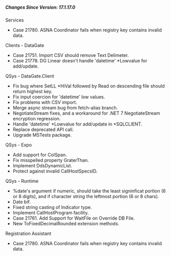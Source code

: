 <h5 id="SinceVersion">Changes Since Version: 17.1.17.0</h5>

<span class="changeNoteHeading">Services</span>
<ul>
    <li>Case 21780. ASNA Coordinator fails when registry key contains invalid data.</li>
</ul>

<span class="changeNoteHeading">Clients - DataGate</span>
<ul>
    <li>Case 21751. Import CSV should remove Text Delimeter.</li>
    <li>Case 21778. DG Linear doesn't handle 'datetime' *Lowvalue for add/update.</li>
</ul>

<span class="changeNoteHeading">QSys - DataGate.Client</span>
<ul>
    <li>Fix bug where SetLL *HiVal followed by Read on descending file should return highest key.</li>
    <li>Fix input coercion for &#39;datetime&#39; low values.</li>
    <li>Fix problems with CSV import.</li>
    <li>Merge async stream bug from fetch-alias branch.</li>
    <li>NegotiateStream fixes, and a workaround for .NET 7 NegotiateStream encryption regression.</li>
    <li>Handle &#39;datetime&#39; *Lowvalue for add/update in *SQLCLIENT.</li>
    <li>Replace deprecated API call.</li>
    <li>Upgrade MSTests package.</li>
</ul>

<span class="changeNoteHeading">QSys - Expo</span>
<ul>
    <li>Add support for ColSpan.</li>
    <li>Fix misspelled property GraterThan.</li>
    <li>Implement DdsDynamicList.</li>
    <li>Protect against invalid CallHostSpecsID.</li>
</ul>

<span class="changeNoteHeading">QSys - Runtime</span>
<ul>
    <li>%date&#39;s argument if numeric, should take the least signinficat portion (6 or 8 digits), and if character string the leftmost portion (6 or 8 chars).</li>
    <li>Date bif.</li>
    <li>Fixed string casting of Indicator type.</li>
    <li>Implement CallHostProgram facility.</li>
    <li>Case 21761. Add Support for WaitFile on Override DB File.</li>
    <li>New ToFixedDecimalRounded extension methods.</li>
</ul>

<span class="changeNoteHeading">Registration Assistant</span>
<ul>
    <li>Case 21780. ASNA Coordinator fails when registry key contains invalid data.</li>
</ul>